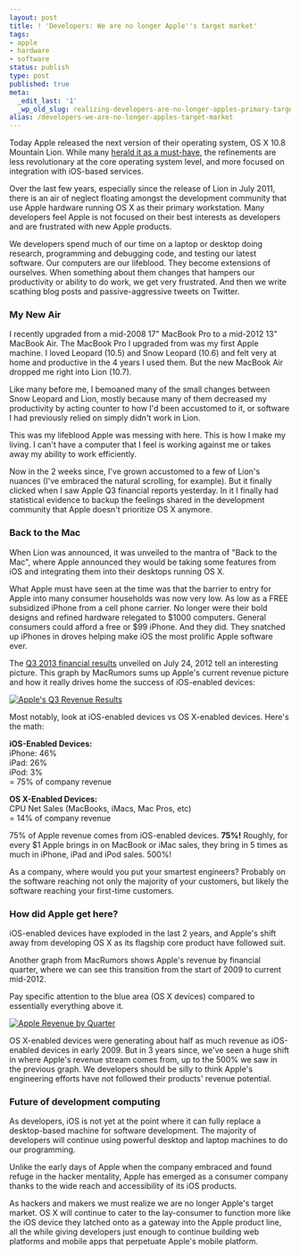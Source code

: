 ```yaml
---
layout: post
title: ! 'Developers: We are no longer Apple''s target market'
tags:
- apple
- hardware
- software
status: publish
type: post
published: true
meta:
  _edit_last: '1'
  _wp_old_slug: realizing-developers-are-no-longer-apples-primary-target-consumer
alias: /developers-we-are-no-longer-apples-target-market
---
```

Today Apple released the next version of their operating system, OS X 10.8 Mountain Lion. While many [herald it as a must-have](http://www.macrumors.com/2012/07/25/roundup-of-os-x-mountain-lion-reviews-faster-and-smoother-incremental-bargain-at-twice-the-price/), the refinements are less revolutionary at the core operating system level, and more focused on integration with iOS-based services.

Over the last few years, especially since the release of Lion in July 2011, there is an air of neglect floating amongst the development community that use Apple hardware running OS X as their primary workstation. Many developers feel Apple is not focused on their best interests as developers and are frustrated with new Apple products.

We developers spend much of our time on a laptop or desktop doing research, programming and debugging code, and testing our latest software. Our computers are our lifeblood. They become extensions of ourselves. When something about them changes that hampers our productivity or ability to do work, we get very frustrated. And then we write scathing blog posts and passive-aggressive tweets on Twitter.

### My New Air

I recently upgraded from a mid-2008 17" MacBook Pro to a mid-2012 13" MacBook Air. The MacBook Pro I upgraded from was my first Apple machine. I loved Leopard (10.5) and Snow Leopard (10.6) and felt very at home and productive in the 4 years I used them. But the new MacBook Air dropped me right into Lion (10.7).

Like many before me, I bemoaned many of the small changes between Snow Leopard and Lion, mostly because many of them decreased my productivity by acting counter to how I'd been accustomed to it, or software I had previously relied on simply didn't work in Lion.

This was my lifeblood Apple was messing with here. This is how I make my living. I can't have a computer that I feel is working against me or takes away my ability to work efficiently.

Now in the 2 weeks since, I've grown accustomed to a few of Lion's nuances (I've embraced the natural scrolling, for example). But it finally clicked when I saw Apple Q3 financial reports yesterday. In it I finally had statistical evidence to backup the feelings shared in the development community that Apple doesn't prioritize OS X anymore.

### Back to the Mac

When Lion was announced, it was unveiled to the mantra of "Back to the Mac", where Apple announced they would be taking some features from iOS and integrating them into their desktops running OS X.

What Apple must have seen at the time was that the barrier to entry for Apple into many consumer households was now very low. As low as a FREE subsidized iPhone from a cell phone carrier. No longer were their bold designs and refined hardware relegated to $1000 computers. General consumers could afford a free or $99 iPhone. And they did. They snatched up iPhones in droves helping make iOS the most prolific Apple software ever.

The [Q3 2013 financial results](http://www.macrumors.com/2012/07/24/apple-reports-results-for-q3-2012-8-8-billion-profit-on-35-billion-in-revenue/) unveiled on July 24, 2012 tell an interesting picture. This graph by MacRumors sums up Apple's current revenue picture and how it really drives home the success of iOS-enabled devices:

[![](http://cdn.macrumors.com/article-new/2012/07/2q12_revenue.jpg "Apple's Q3 Revenue Results")](http://www.macrumors.com/2012/07/24/apple-reports-results-for-q3-2012-8-8-billion-profit-on-35-billion-in-revenue/)

Most notably, look at iOS-enabled devices vs OS X-enabled devices. Here's the math:

**iOS-Enabled Devices:**  
iPhone: 46%  
iPad: 26%  
iPod: 3%  
= 75% of company revenue

**OS X-Enabled Devices:**  
CPU Net Sales (MacBooks, iMacs, Mac Pros, etc)  
= 14% of company revenue

75% of Apple revenue comes from iOS-enabled devices. **75%!** Roughly, for every $1 Apple brings in on MacBook or iMac sales, they bring in 5 times as much in iPhone, iPad and iPod sales. 500%!

As a company, where would you put your smartest engineers? Probably on the software reaching not only the majority of your customers, but likely the software reaching your first-time customers.

### How did Apple get here?

iOS-enabled devices have exploded in the last 2 years, and Apple's shift away from developing OS X as its flagship core product have followed suit.

Another graph from MacRumors shows Apple's revenue by financial quarter, where we can see this transition from the start of 2009 to current mid-2012.

Pay specific attention to the blue area (OS X devices) compared to essentially everything above it.

[![](http://cdn.macrumors.com/article-new/2012/07/2q12_revenue_history.jpg "Apple Revenue by Quarter")](http://www.macrumors.com/2012/07/24/apple-reports-results-for-q3-2012-8-8-billion-profit-on-35-billion-in-revenue/)

OS X-enabled devices were generating about half as much revenue as iOS-enabled devices in early 2009. But in 3 years since, we've seen a huge shift in where Apple's revenue stream comes from, up to the 500% we saw in the previous graph. We developers should be silly to think Apple's engineering efforts have not followed their products' revenue potential.

### Future of development computing

As developers, iOS is not yet at the point where it can fully replace a desktop-based machine for software development. The majority of developers will continue using powerful desktop and laptop machines to do our programming.

Unlike the early days of Apple when the company embraced and found refuge in the hacker mentality, Apple has emerged as a consumer company thanks to the wide reach and accessibility of its iOS products.

As hackers and makers we must realize we are no longer Apple's target market. OS X will continue to cater to the lay-consumer to function more like the iOS device they latched onto as a gateway into the Apple product line, all the while giving developers just enough to continue building web platforms and mobile apps that perpetuate Apple's mobile platform.
